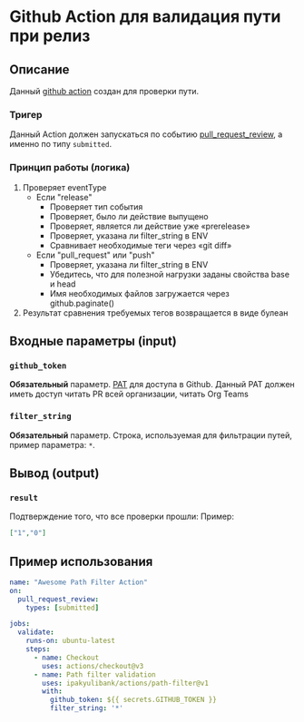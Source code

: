 # Github Action для валидация пути при релиз 

## Описание

Данный [github action](https://docs.github.com/en/actions) создан для проверки пути.

### Тригер

Данный Action должен запускаться по событию [pull_request_review](https://docs.github.com/en/actions/using-workflows/events-that-trigger-workflows#pull_request_review), а именно по типу `submitted`.

### Принцип работы (логика)

1. Проверяет eventType
    - Если "release"
      - Проверяет тип события
      - Проверяет, было ли действие выпущено
      - Проверяет, является ли действие уже «prerelease»
      - Проверяет, указана ли filter_string в ENV
      - Сравнивает необходимые теги через «git diff»
    - Если "pull_request" или "push"
      - Проверяет, указана ли filter_string в ENV
      - Убедитесь, что для полезной нагрузки заданы свойства base и head
      - Имя необходимых файлов загружается через github.paginate()
2. Результат сравнения требуемых тегов возвращается в виде булеан


## Входные параметры (input)

### `github_token`

**Обязательный** параметр. [PAT](https://docs.github.com/en/authentication/keeping-your-account-and-data-secure/creating-a-personal-access-token) для доступа в Github. Данный PAT должен иметь доступ читать PR всей организации, читать Org Teams

### `filter_string`

**Обязательный** параметр. Строка, используемая для фильтрации путей, пример параметра: `*`.


## Вывод (output)

### `result`

Подтверждение того, что все проверки прошли:
Пример:
```json
["1","0"]
```

##  Пример использования
```yaml
name: "Awesome Path Filter Action"
on:
  pull_request_review:
    types: [submitted]

jobs:
  validate:
    runs-on: ubuntu-latest
    steps:
      - name: Checkout
        uses: actions/checkout@v3
      - name: Path filter validation
        uses: ipakyulibank/actions/path-filter@v1
        with:
          github_token: ${{ secrets.GITHUB_TOKEN }}
          filter_string: '*'
```